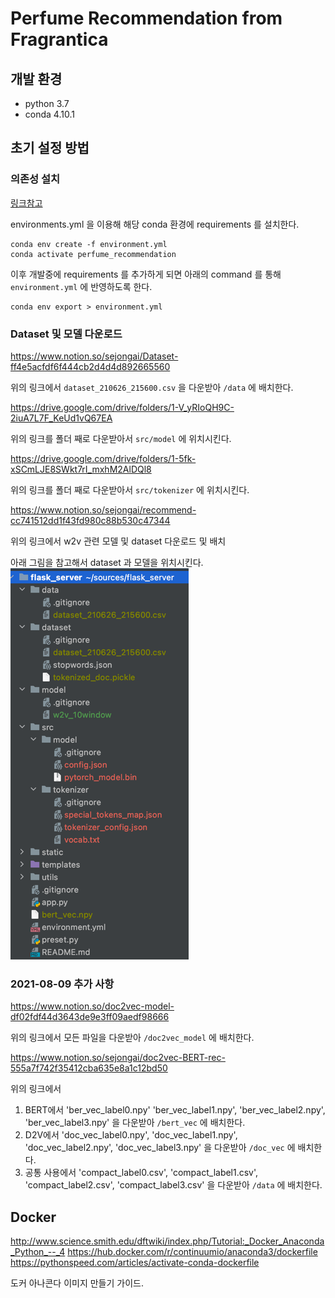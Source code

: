 # Perfume Recommendation from Fragrantica

## 개발 환경

- python 3.7
- conda 4.10.1

## 초기 설정 방법

### 의존성 설치

[링크참고](https://conda.io/projects/conda/en/latest/user-guide/tasks/manage-environments.html#creating-an-environment-from-an-environment-yml-file)

environments.yml 을 이용해 해당 conda 환경에 requirements 를 설치한다.

```shell
conda env create -f environment.yml
conda activate perfume_recommendation
```

이후 개발중에 requirements 를 추가하게 되면 아래의 command 를 통해 `environment.yml` 에 반영하도록 한다.

```shell
conda env export > environment.yml
```

### Dataset 및 모델 다운로드

<https://www.notion.so/sejongai/Dataset-ff4e5acfdf6f444cb2d4d4d892665560>

위의 링크에서 `dataset_210626_215600.csv` 을 다운받아 `/data` 에 배치한다.

<https://drive.google.com/drive/folders/1-V_yRIoQH9C-2iuA7L7F_KeUd1vQ67EA>

위의 링크를 폴더 째로 다운받아서 `src/model` 에 위치시킨다.

<https://drive.google.com/drive/folders/1-5fk-xSCmLJE8SWkt7rI_mxhM2AlDQl8>

위의 링크를 폴더 째로 다운받아서 `src/tokenizer` 에 위치시킨다.

<https://www.notion.so/sejongai/recommend-cc741512dd1f43fd980c88b530c47344>

위의 링크에서 w2v 관련 모델 및 dataset 다운로드 및 배치

아래 그림을 참고해서 dataset 과 모델을 위치시킨다.
![img.png](doc_assets/img_01.png)

### 2021-08-09 추가 사항
<https://www.notion.so/doc2vec-model-df02fdf44d3643de9e3ff09aedf98666>

위의 링크에서 모든 파일을 다운받아 `/doc2vec_model` 에 배치한다.

<https://www.notion.so/sejongai/doc2vec-BERT-rec-555a7f742f35412cba635e8a1c12bd50>

위의 링크에서 
1. BERT에서 'ber_vec_label0.npy' 'ber_vec_label1.npy', 'ber_vec_label2.npy', 'ber_vec_label3.npy' 을 다운받아 `/bert_vec` 에 배치한다.
2. D2V에서  'doc_vec_label0.npy', 'doc_vec_label1.npy', 'doc_vec_label2.npy', 'doc_vec_label3.npy' 을 다운받아 `/doc_vec` 에 배치한다.
3. 공통 사용에서 'compact_label0.csv', 'compact_label1.csv', 'compact_label2.csv', 'compact_label3.csv' 을 다운받아 `/data` 에 배치한다.

## Docker

<http://www.science.smith.edu/dftwiki/index.php/Tutorial:_Docker_Anaconda_Python_--_4>
<https://hub.docker.com/r/continuumio/anaconda3/dockerfile>
<https://pythonspeed.com/articles/activate-conda-dockerfile>

도커 아나콘다 이미지 만들기 가이드.